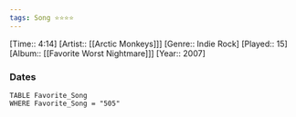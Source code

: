 ```yaml
---
tags: Song ⭐⭐⭐⭐ 
---
```

[Time:: 4:14]
[Artist:: [[Arctic Monkeys]]]
[Genre:: Indie Rock]
[Played:: 15]
[Album:: [[Favorite Worst Nightmare]]]
[Year:: 2007]
### Dates
````dataview
TABLE Favorite_Song
WHERE Favorite_Song = "505"
````